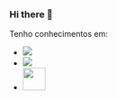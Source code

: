 ### Hi there 👋

Tenho conhecimentos em:
- <img src="https://img.shields.io/badge/CSS-239120?&style=for-the-badge&logo=css3&logoColor=white"/>
- <img src="https://img.shields.io/badge/HTML5-E34F26?style=for-the-badge&logo=html5&logoColor=white"/>
- <img style="width: 40px; heigth:10px;" src="https://static-00.iconduck.com/assets.00/php-icon-512x512-og0oh3rg.png"/>
<br>
<br>

